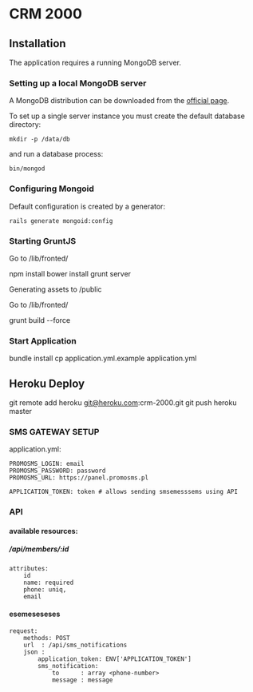 CRM 2000
========

Installation
------------

The application requires a running MongoDB server.

### Setting up a local MongoDB server

A MongoDB distribution can be downloaded from the [official page](http://www.mongodb.org/downloads).

To set up a single server instance you must create the default database directory:

    mkdir -p /data/db

and run a database process:

    bin/mongod


### Configuring Mongoid

Default configuration is created by a generator:

    rails generate mongoid:config

### Starting GruntJS

  Go to /lib/fronted/

  npm install
  bower install
  grunt server

Generating assets to /public

  Go to /lib/fronted/

  grunt build --force

### Start Application
bundle install
cp application.yml.example application.yml

## Heroku Deploy
git remote add heroku git@heroku.com:crm-2000.git
git push heroku master

### SMS GATEWAY SETUP

application.yml:

    PROMOSMS_LOGIN: email
    PROMOSMS_PASSWORD: password
    PROMOSMS_URL: https://panel.promosms.pl

    APPLICATION_TOKEN: token # allows sending smsemesssems using API

### API

#### available resources:

##### /api/members/:id

    attributes:
        id
        name: required
        phone: uniq,
        email

#### esemeseseses

    request:
        methods: POST
        url  : /api/sms_notifications
        json :
            application_token: ENV['APPLICATION_TOKEN']
            sms_notification:
                to      : array <phone-number>
                message : message
